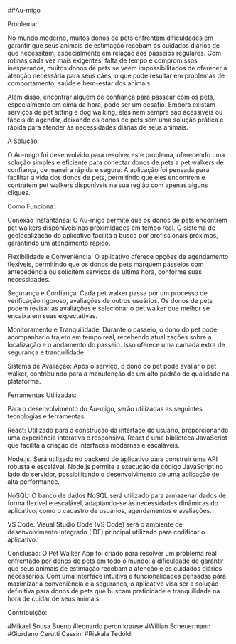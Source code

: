 

##Au-migo

Problema:

No mundo moderno, muitos donos de pets enfrentam dificuldades em garantir que seus animais de estimação recebam os cuidados diários de que necessitam, especialmente em relação aos passeios regulares. Com rotinas cada vez mais exigentes, falta de tempo e compromissos inesperados, muitos donos de pets se veem impossibilitados de oferecer a atenção necessária para seus cães, o que pode resultar em problemas de comportamento, saúde e bem-estar dos animais.

Além disso, encontrar alguém de confiança para passear com os pets, especialmente em cima da hora, pode ser um desafio. Embora existam serviços de pet sitting e dog walking, eles nem sempre são acessíveis ou fáceis de agendar, deixando os donos de pets sem uma solução prática e rápida para atender às necessidades diárias de seus animais.

A Solução:

O Au-migo foi desenvolvido para resolver este problema, oferecendo uma solução simples e eficiente para conectar donos de pets a pet walkers de confiança, de maneira rápida e segura. A aplicação foi pensada para facilitar a vida dos donos de pets, permitindo que eles encontrem e contratem pet walkers disponíveis na sua região com apenas alguns cliques.

Como Funciona:

Conexão Instantânea:
O Au-migo permite que os donos de pets encontrem pet walkers disponíveis nas proximidades em tempo real. O sistema de geolocalização do aplicativo facilita a busca por profissionais próximos, garantindo um atendimento rápido.

Flexibilidade e Conveniência:
O aplicativo oferece opções de agendamento flexíveis, permitindo que os donos de pets marquem passeios com antecedência ou solicitem serviços de última hora, conforme suas necessidades.

Segurança e Confiança:
Cada pet walker passa por um processo de verificação rigoroso, avaliações de outros usuários. Os donos de pets podem revisar as avaliações e selecionar o pet walker que melhor se encaixa em suas expectativas.

Monitoramento e Tranquilidade:
Durante o passeio, o dono do pet pode acompanhar o trajeto em tempo real, recebendo atualizações sobre a localização e o andamento do passeio. Isso oferece uma camada extra de segurança e tranquilidade.

Sistema de Avaliação:
Após o serviço, o dono do pet pode avaliar o pet walker, contribuindo para a manutenção de um alto padrão de qualidade na plataforma.

Ferramentas Utilizadas:

Para o desenvolvimento do Au-migo, serão utilizadas as seguintes tecnologias e ferramentas:

React:
Utilizado para a construção da interface do usuário, proporcionando uma experiência interativa e responsiva. React é uma biblioteca JavaScript que facilita a criação de interfaces modernas e escaláveis.

Node.js:
Será utilizado no backend do aplicativo para construir uma API robusta e escalável. Node.js permite a execução de código JavaScript no lado do servidor, possibilitando o desenvolvimento de uma aplicação de alta performance.

NoSQL:
O banco de dados NoSQL será utilizado para armazenar dados de forma flexível e escalável, adaptando-se às necessidades dinâmicas do aplicativo, como o cadastro de usuários, agendamentos e avaliações.

VS Code:
Visual Studio Code (VS Code) será o ambiente de desenvolvimento integrado (IDE) principal utilizado para codificar o aplicativo.

Conclusão:
O Pet Walker App foi criado para resolver um problema real enfrentado por donos de pets em todo o mundo: a dificuldade de garantir que seus animais de estimação recebam a atenção e os cuidados diários necessários. Com uma interface intuitiva e funcionalidades pensadas para maximizar a conveniência e a segurança, o aplicativo visa ser a solução definitiva para donos de pets que buscam praticidade e tranquilidade na hora de cuidar de seus animais.

Contribuição:

#Mikael Sousa Bueno
#leonardo peron krause
#Willian Scheuermann
#Giordano Cerutti Cassini
#Riskala Tedoldi
